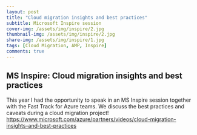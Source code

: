 ```yaml
---
layout: post
title: "Cloud migration insights and best practices"
subtitle: Microsoft Inspire session
cover-img: /assets/img/inspire/2.jpg
thumbnail-img: /assets/img/inspire/2.jpg
share-img: /assets/img/inspire/1.jpg
tags: [Cloud Migration, AMP, Inspire]
comments: true
---
```


## MS Inspire: Cloud migration insights and best practices
This year I had the opportunity to speak in an MS Inspire session together with the Fast Track for Azure teams.
We discuss the best practices and caveats during a cloud migration project!
https://www.microsoft.com/azure/partners/videos/cloud-migration-insights-and-best-practices




